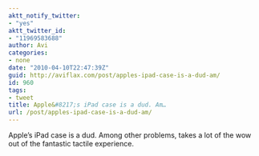 ```yaml
---
aktt_notify_twitter:
- "yes"
aktt_twitter_id:
- "11969583688"
author: Avi
categories:
- none
date: "2010-04-10T22:47:39Z"
guid: http://aviflax.com/post/apples-ipad-case-is-a-dud-am/
id: 960
tags:
- tweet
title: Apple&#8217;s iPad case is a dud. Am…
url: /post/apples-ipad-case-is-a-dud-am/
---
```

Apple&#8217;s iPad case is a dud. Among other problems, takes a lot of the wow out of the fantastic tactile experience.